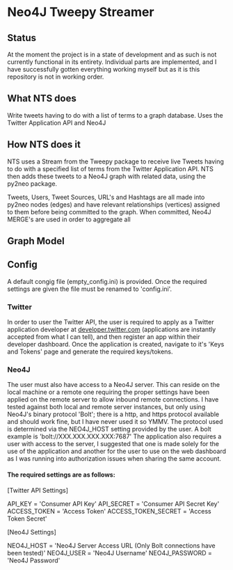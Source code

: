 # Neo4J Tweepy Streamer

## Status
At the moment the project is in a state of development and as such is not currently functional in its entirety. Individual parts are implemented, and I have successfully gotten everything working myself but as it is this repository is not in working order.


## What NTS does
Write tweets having to do with a list of terms to a graph database. Uses the Twitter Application API and Neo4J

## How NTS does it
NTS uses a Stream from the Tweepy package to receive live Tweets having to do with a specified list of terms from the Twitter Application API. NTS then adds these tweets to a Neo4J graph with related data, using the py2neo package.

Tweets, Users, Tweet Sources, URL's and Hashtags are all made into py2neo nodes (edges) and have relevant relationships (vertices) assigned to them before being committed to the graph. When committed, Neo4J MERGE's are used in order to aggregate all


## Graph Model


## Config
A default congig file (empty_config.ini) is provided. Once the required settings are given the file must be renamed to 'config.ini'.

### Twitter
In order to user the Twitter API, the user is required to apply as a Twitter application developer at [developer.twitter.com](https://developer.twitter.com/) (applications are instantly accepted from what I can tell), and then register an app within their developer dashboard. Once the application is created, navigate to it's 'Keys and Tokens' page and generate the required keys/tokens.

### Neo4J
The user must also have access to a Neo4J server. This can reside on the local machine or a remote one requiring the proper settings have been applied on the remote server to allow inbound remote connections. I have tested against both local and remote server instances, but only using Neo4J's binary protocol 'Bolt'; there is a http, and https protocol available and should work fine, but I have never used it so YMMV. The protocol used is determined via the NEO4J_HOST setting provided by the user. A bolt example is 'bolt://XXX.XXX.XXX.XXX:7687'
The application also requires a user with access to the server, I suggested that one is made solely for the use of the application and another for the user to use on the web dashboard as I was running into authorization issues when sharing the same account.

#### The required settings are as follows:
[Twitter API Settings]

API_KEY = 'Consumer API Key'
API_SECRET = 'Consumer API Secret Key'
ACCESS_TOKEN = 'Access Token'
ACCESS_TOKEN_SECRET = 'Access Token Secret'


[Neo4J Settings]

NEO4J_HOST = 'Neo4J Server Access URL (Only Bolt connections have been tested)'
NEO4J_USER = 'Neo4J Username'
NEO4J_PASSWORD = 'Neo4J Password'
